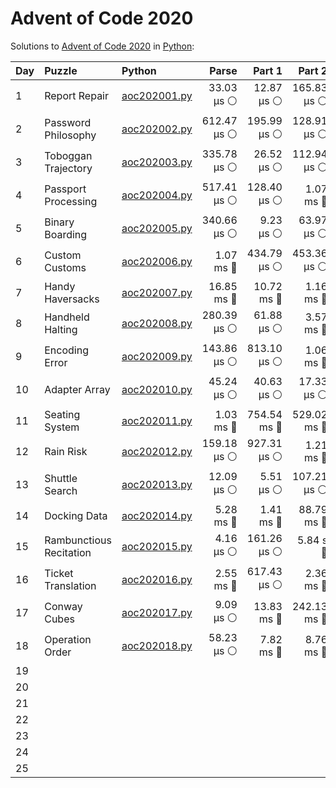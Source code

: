 # Advent of Code 2020

Solutions to [Advent of Code 2020](https://adventofcode.com/2020/) in [Python](https://www.python.org/):

| Day  | Puzzle                  | Python                                                  |       Parse |      Part 1 |      Part 2 |       Total |
| :--- | :---------------------- | :------------------------------------------------------ | ----------: | ----------: | ----------: | ----------: |
| 1    | Report Repair           | [aoc202001.py](01_report_repair/aoc202001.py)           |  33.03 μs ⚪️ |  12.87 μs ⚪️ | 165.83 μs ⚪️ | 211.73 μs ⚪️ |
| 2    | Password Philosophy     | [aoc202002.py](02_password_philosophy/aoc202002.py)     | 612.47 μs ⚪️ | 195.99 μs ⚪️ | 128.91 μs ⚪️ | 937.37 μs ⚪️ |
| 3    | Toboggan Trajectory     | [aoc202003.py](03_toboggan_trajectory/aoc202003.py)     | 335.78 μs ⚪️ |  26.52 μs ⚪️ | 112.94 μs ⚪️ | 475.24 μs ⚪️ |
| 4    | Passport Processing     | [aoc202004.py](04_passport_processing/aoc202004.py)     | 517.41 μs ⚪️ | 128.40 μs ⚪️ |   1.07 ms 🔵 |   1.72 ms 🔵 |
| 5    | Binary Boarding         | [aoc202005.py](05_binary_boarding/aoc202005.py)         | 340.66 μs ⚪️ |   9.23 μs ⚪️ |  63.97 μs ⚪️ | 413.86 μs ⚪️ |
| 6    | Custom Customs          | [aoc202006.py](06_custom_customs/aoc202006.py)          |   1.07 ms 🔵 | 434.79 μs ⚪️ | 453.36 μs ⚪️ |   1.96 ms 🔵 |
| 7    | Handy Haversacks        | [aoc202007.py](07_handy_haversacks/aoc202007.py)        |  16.85 ms 🔵 |  10.72 ms 🔵 |   1.16 ms 🔵 |  28.74 ms 🔵 |
| 8    | Handheld Halting        | [aoc202008.py](08_handheld_halting/aoc202008.py)        | 280.39 μs ⚪️ |  61.88 μs ⚪️ |   3.57 ms 🔵 |   3.92 ms 🔵 |
| 9    | Encoding Error          | [aoc202009.py](09_encoding_error/aoc202009.py)          | 143.86 μs ⚪️ | 813.10 μs ⚪️ |   1.06 ms 🔵 |   2.01 ms 🔵 |
| 10   | Adapter Array           | [aoc202010.py](10_adapter_array/aoc202010.py)           |  45.24 μs ⚪️ |  40.63 μs ⚪️ |  17.33 μs ⚪️ | 103.20 μs ⚪️ |
| 11   | Seating System          | [aoc202011.py](11_seating_system/aoc202011.py)          |   1.03 ms 🔵 | 754.54 ms 🔵 | 529.02 ms 🔵 |    1.28 s 🔴 |
| 12   | Rain Risk               | [aoc202012.py](12_rain_risk/aoc202012.py)               | 159.18 μs ⚪️ | 927.31 μs ⚪️ |   1.21 ms 🔵 |   2.29 ms 🔵 |
| 13   | Shuttle Search          | [aoc202013.py](13_shuttle_search/aoc202013.py)          |  12.09 μs ⚪️ |   5.51 μs ⚪️ | 107.21 μs ⚪️ | 124.80 μs ⚪️ |
| 14   | Docking Data            | [aoc202014.py](14_docking_data/aoc202014.py)            |   5.28 ms 🔵 |   1.41 ms 🔵 |  88.79 ms 🔵 |  95.48 ms 🔵 |
| 15   | Rambunctious Recitation | [aoc202015.py](15_rambunctious_recitation/aoc202015.py) |   4.16 μs ⚪️ | 161.26 μs ⚪️ |    5.84 s 🔴 |    5.84 s 🔴 |
| 16   | Ticket Translation      | [aoc202016.py](16_ticket_translation/aoc202016.py)      |   2.55 ms 🔵 | 617.43 μs ⚪️ |   2.36 ms 🔵 |   5.52 ms 🔵 |
| 17   | Conway Cubes            | [aoc202017.py](17_conway_cubes/aoc202017.py)            |   9.09 μs ⚪️ |  13.83 ms 🔵 | 242.13 ms 🔵 | 255.97 ms 🔵 |
| 18   | Operation Order         | [aoc202018.py](18_operation_order/aoc202018.py)         |  58.23 μs ⚪️ |   7.82 ms 🔵 |   8.76 ms 🔵 |  16.64 ms 🔵 |
| 19   |                         |                                                         |             |             |             |             |
| 20   |                         |                                                         |             |             |             |             |
| 21   |                         |                                                         |             |             |             |             |
| 22   |                         |                                                         |             |             |             |             |
| 23   |                         |                                                         |             |             |             |             |
| 24   |                         |                                                         |             |             |             |             |
| 25   |                         |                                                         |             |             |             |             |
